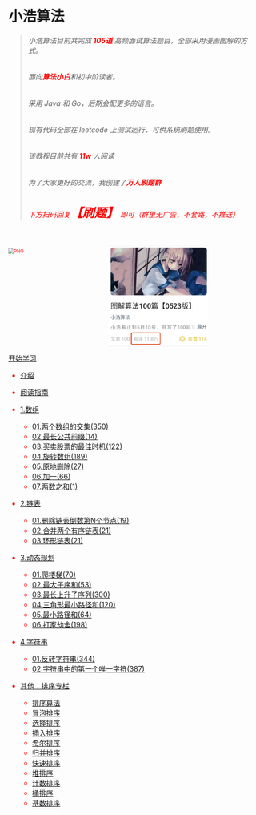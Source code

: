# 小浩算法

> ###### 小浩算法目前共完成 <font color="red"><b>105道</b></font> 高频面试算法题目，全部采用漫画图解的方式。
>
> ###### 面向<font color="red"><b>算法小白</b></font>和初中阶读者。
>
> ###### 采用 Java 和 Go，后期会配更多的语言。
>
> ###### 现有代码全部在 leetcode 上测试运行，可供系统刷题使用。
>
> ###### 该教程目前共有 <font color="red"><b>11w</b></font> 人阅读
>
> ###### 为了大家更好的交流，我创建了<font color="red"><b>万人刷题群</b>
>
> ###### 下方扫码回复<font color="red" size="5"><b>【刷题】</b></font> 即可（群里无广告，不套路，不推送）
<br/>

<div id="main" style="width:400px; height:200px;">
<div id="left" style="float:left ; width:50%; height:100%;">
<img src="img/avatar.jpeg" alt="PNG" style="zoom: 67%;" width=300/></div>
<div id="right" style="float:left ; width:50%; height:100%;">
<img src="img/suggest.jpeg" alt="PNG" style="zoom: 67%;" width=300/> </div> 
</div>

[开始学习](http://www.geekxh.com) 

* [介绍](README.md)

* [阅读指南](c99/hello.md)

* [1.数组]()
    * [01.两个数组的交集(350)](c0/001.md)
    * [02.最长公共前缀(14)](c0/002.md)
    * [03.买卖股票的最佳时机(122)](c0/003.md)
    * [04.旋转数组(189)](c0/004.md)
    * [05.原地删除(27)](c0/005.md)
    * [06.加一(66)](c0/006.md)
    * [07.两数之和(1)](c0/007.md)

* [2.链表]()
    * [01.删除链表倒数第N个节点(19)](c1/101.md)
    * [02.合并两个有序链表(21)](c1/102.md)
    * [03.环形链表(21)](c1/103.md)
    
* [3.动态规划]()    
    * [01.爬楼梯(70)](c2/201.md)
    * [02.最大子序和(53)](c2/202.md)
    * [03.最长上升子序列(300)](c2/203.md)
    * [04.三角形最小路径和(120)](c2/204.md)
    * [05.最小路径和(64)](c2/205.md)
    * [06.打家劫舍(198)](c2/206.md)
    
* [4.字符串]()    
    * [01.反转字符串(344)](c3/301.md)
    * [02.字符串中的第一个唯一字符(387)](c3/302.md)

* [其他：排序专栏]()
   * [排序算法](sort/0.readme.md)
   * [冒泡排序](sort/1.bubbleSort.md)
   * [选择排序](sort/2.selectionSort.md)
   * [插入排序](sort/3.insertionSort.md)
   * [希尔排序](sort/4.shellSort.md)
   * [归并排序](sort/5.mergeSort.md)
   * [快速排序](sort/6.quickSort.md)
   * [堆排序](sort/7.heapSort.md)
   * [计数排序](sort/8.countingSort.md)
   * [桶排序](sort/9.bucketSort.md)
   * [基数排序](sort/10.radixSort.md)